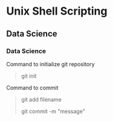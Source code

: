 # Unix Shell Scripting
## Data Science
### Data Science

Command to initialize git repository
  > git init

Command to commit
  > git add filename
  >
  > git commit -m "message"
